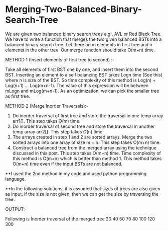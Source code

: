 # Merging-Two-Balanced-Binary-Search-Tree

We are given two balanced binary search trees e.g., AVL or Red Black Tree. We have to write a function that merges the two given balanced BSTs into a balanced binary search tree. Let there be m elements in first tree and n elements in the other tree. Our merge function should take O(m+n) time.

METHOD 1 (Insert elements of first tree to second) :-

Take all elements of first BST one by one, and insert them into the second BST. Inserting an element to a self balancing BST takes Logn time (See this) where n is size of the BST. So time complexity of this method is Log(n) + Log(n+1) … Log(m+n-1). The value of this expression will be between mLogn and mLog(m+n-1). As an optimization, we can pick the smaller tree as first tree.

METHOD 2 (Merge Inorder Traversals):- 

1) Do inorder traversal of first tree and store the traversal in one temp array arr1[]. This step takes O(m) time. 
2) Do inorder traversal of second tree and store the traversal in another temp array arr2[]. This step takes O(n) time. 
3) The arrays created in step 1 and 2 are sorted arrays. Merge the two sorted arrays into one array of size m + n. This step takes O(m+n) time. 
4) Construct a balanced tree from the merged array using the technique discussed in this post. This step takes O(m+n) time.
Time complexity of this method is O(m+n) which is better than method 1. This method takes O(m+n) time even if the input BSTs are not balanced. 
 
**I used the 2nd method in my code and used python programming language.

**In the following solutions, it is assumed that sizes of trees are also given as input. If the size is not given, then we can get the size by traversing the tree.

OUTPUT:-

Following is Inorder traversal of the merged tree
20 40 50 70 80 100 120 300
